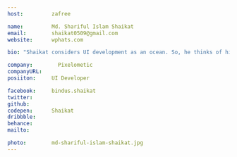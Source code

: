 ```yaml
---
host:         zafree

name:         Md. Shariful Islam Shaikat
email:        shaikat0509@gmail.com
website:      wphats.com

bio: "Shaikat considers UI development as an ocean. So, he thinks of himself as a plankton flowing in that UI development ocean. And he also loves cartoon. Such an adult person with the mind like a kid."

company:     	Pixelometic
companyURL:   
posiiton:     UI Developer

facebook:     bindus.shaikat
twitter:      
github:       
codepen:      Shaikat
dribbble:
behance:      
mailto:       

photo:        md-shariful-islam-shaikat.jpg
---
```

